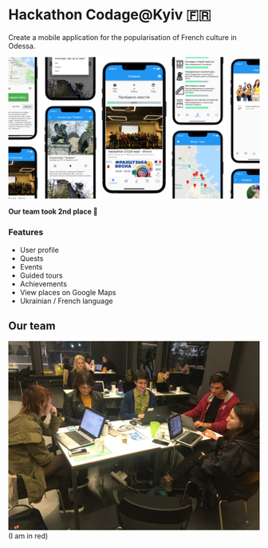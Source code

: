 # Hackathon Codage@Kyiv 🇫🇷

Сreate a mobile application for the popularisation of French culture in Odessa.

![Preview](/resources/preview.png)

**Our team took 2nd place 🥈**

### Features
* User profile
* Quests
* Events
* Guided tours
* Achievements
* View places on Google Maps
* Ukrainian / French language

## Our team
![Our team](/resources/our_team.jpg)
(I am in red)